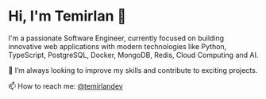 # Hi, I'm Temirlan 👋

I'm a passionate Software Engineer, currently focused on building innovative web applications with modern technologies like Python, TypeScript, PostgreSQL, Docker, MongoDB, Redis, Cloud Computing and AI.

🚀 I’m always looking to improve my skills and contribute to exciting projects.

📫 How to reach me: [@temirlandev](https://t.me/temirlandev)

